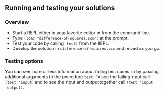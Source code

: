 ## Running and testing your solutions

### Overview


* Start a REPL either in your favorite editor or from
the command line\.
* Type `(load "difference-of-squares.scm")` at the prompt\.
* Test your code by calling `(test)` from the REPL\.
* Develop the solution in `difference-of-squares.scm` and reload as you go\.

### Testing options

You can see more or less information about
failing test cases an by passing additional arguments to the
procedure `test`\.
To see the failing input call `(test 'input)` and to see the input and output together call `(test 'input 'output)`\.

